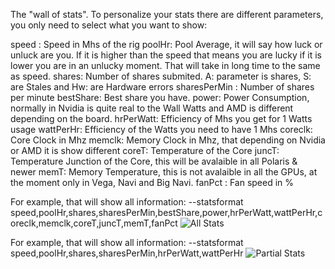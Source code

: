 The "wall of stats". To personalize your stats there are different parameters, you only need to select what you want to show:

speed : Speed in Mhs of the rig
poolHr: Pool Average, it will say how luck or unluck are you. If it is higher than the speed that means you are lucky if it is lower you are in an unlucky moment. That will take in long time to the same as speed.
shares: Number of shares submited. A: parameter is shares, S: are Stales and Hw: are Hardware errors
sharesPerMin : Number of shares per minute
bestShare: Best share you have. 
power: Power Consumption, normally in Nvidia is quite real to the Wall Watts and AMD is different depending on the board.
hrPerWatt: Efficiency of Mhs you get for 1 Watts usage
wattPerHr: Efficiency of the Watts you need to have 1 Mhs
coreclk: Core Clock in Mhz 
memclk: Memory Clock in Mhz, that depending on Nvidia or AMD it is show different
coreT: Temperature of the Core
juncT: Temperature Junction of the Core, this will be avalaible in all Polaris & newer
memT: Memory Temperature, this is not avalaible in all the GPUs, at the moment only in Vega, Navi and Big Navi.
fanPct : Fan speed in %

For example, that will show all information:
--statsformat speed,poolHr,shares,sharesPerMin,bestShare,power,hrPerWatt,wattPerHr,coreclk,memclk,coreT,juncT,memT,fanPct
![All Stats](https://i.ibb.co/g3q5R0X/allstats.jpg)


For example, that will show all information:
--statsformat speed,poolHr,shares,sharesPerMin,hrPerWatt,wattPerHr
![Partial Stats](https://i.ibb.co/zH5bjGB/parcialstats.jpg)